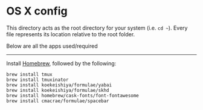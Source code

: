 # OS X config

This directory acts as the root directory for your system (i.e. `cd ~`). Every file represents its location relative to the root folder.

Below are all the apps used/required

---

Install [Homebrew](https://brew.sh/), followed by the following:

```shell
brew install tmux
brew install tmuxinator
brew install koekeishiya/formulae/yabai
brew install koekeishiya/formulae/skhd
brew install homebrew/cask-fonts/font-fontawesome
brew install cmacrae/formulae/spacebar
```